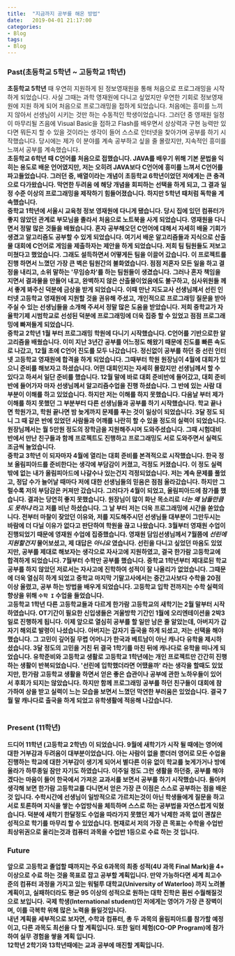 ```yaml
---
title:  "지금까지 공부를 해온 방법"
date:   2019-04-01 21:17:00
categories:
- Blog
tags:
- Blog
---
```



### Past(초등학교 5학년 ~ 고등학교 1학년)
<b>초등학교 5학년</b> 때 우연히 지원하게 된 정보영재원을 통해 처음으로 프로그래밍을 시작하게 되었습니다. 사실 그때는 과학 영재원에 다니고 싶었지만 우연한 기회로 정보영재원에 지원 하게 되어 처음으로 프로그래밍을 접하게 되었습니다. 처음에는 흥미를 느끼지 않아서 선생님이 시키는 것만 하는 수동적인 학생이었습니다. 그러던 중 영재원 일정이 마무리될 즈음에 Visual Basic을 접하고 Flash를 배우면서 상상력과 구현 능력만 있다면 뭐든지 할 수 있을 것이라는 생각이 들어 스스로 인터넷을 찾아가며 공부를 하기 시작했습니다. 당시에는 제가 이 분야를 계속 공부하고 싶을 줄 몰랐지만, 지속적인 흥미를 느껴서 공부를 계속했습니다. <br>
<b>초등학교 6학년 때 C언어를 처음으로 접했습니다. JAVA를 배우기 위해 기본 문법을 익히는 용도로 배운 언어였지만, 저는 오히려 JAVA보다 C언어에 흥미를 느껴서 C언어를 파고들었습니다. 그러던 중, 배열이라는 개념이 초등학교 6학년이었던 저에게는 큰 충격으로 다가왔습니다. 막연한  두려움 에 해당 개념을 회피하는 선택을 하게 되고, 그 결과 일정 수준 이상의 프로그래밍을 제작하기 힘들어졌습니다. 하지만 5학년 때처럼 독학을 계속했습니다. <br>
<b>중학교 1학년</b>에 서울시 교육청 정보 영재원에 다니게 됐습니다. 당시 집에 있던 컴퓨터가 좋지 않았던 관계로 부모님을 졸라서 처음으로 노트북을 사게 되었습니다. 영재원을 다니면서 정말 많은 것들을 배웠습니다. 혼자 공부해오던 C언어에 대해서 자세히 배울 기회가 생겼고 알고리즘도 공부할 수 있게 되었습니다. 여기서 배운 알고리즘들과 지식으로 산출물 대회에 C언어로 게임을 제출하자는 제안을 하게 되었습니다. 저희 팀 팀원들도 저보고 미쳤다고 했었습니다. 그래도 설득하면서 어떻게든 팀을 이끌어 갔습니다. 이 프로젝트를 진행 하면서 느꼈던 가장 큰 벽은 팀원간의 불화였습니다. 점점 저혼자 모든 일을 하고 결정을 내리고, 소위 말하는 '무임승차'를 하는 팀원들이 생겼습니다. 그러나 혼자 책임을 지면서 결과물을 만들어 내고, 완벽하지 않은 산출물이었음에도 불구하고, 심사위원들 께서 좋게 봐주신 덕분에 금상을 받게 되었습니다. 이때 만난 지도교사 선생님께서 선린 인터넷 고등학교 영재원에 지원할 것을 권유해 주셨고, 개인적으로 프로그래밍 질문을 받아주실 수 있는 선생님들을 소개해 주셔서 정말 많은 도움을 받았습니다. 저희 중학교가 자율학기제 시범학교로 선성된 덕분에 프로그래밍에 더욱 집중 할 수 있었고 점점 프로그래밍에 빠져들게 되었습니다.<br>
<b>중학교 2학년</b> 1월 부터 프로그래밍 학원에 다니기 시작했습니다. C언어를 기반으로한 알고리즘을 배웠습니다. 이미 지난 3년간 공부를 어느정도 해왔기 때문에 진도를 빠른 속도로 나갔고, 12월 초에 C언어 진도를 모두 나갔습니다. 정신없이 공부를 하던 중 선린 인터넷 고등학교 영재원에 합격을 하게 되었습니다. 그때부터 학원 원장님이 4월에 대회가 있으니 준비를 해보자고 하셨습니다. 어떤 대회인지는 자세히 몰랐지만 선생님께서 할 수 있다고 하셔서 일단 준비를 했습니다. 12월 말에 바로 대회 준비반에 들어갔고, 대회 준비반에 들어가자 마자 선생님께서 알고리즘수업을 진행 하셨습니다. 그 반에 있는 사람 대부분이 이해를 하고 있었습니다. 하지만 저는 이해를 하지 못했습니다. 다음날 부터 제가 이해를 하지 못했던 그 부분부터 다른 선생님들과 공부를 하기 시작했습니다. 학교 끝나면 학원가고, 학원 끝나면 밤 늦게까지 문제를 푸는 것이 일상이 되었습니다. 3달 정도 되니 그 때 같은 반에 있었던 사람들과 어깨를 나란히 할 수 있을 정도의 실력이 되었습니다. 원장님께서는 월 5만원 정도의 장학금을 지원해주시며 도와주셨습니다. 그때 시험대비 반에서 만난 친구들과 함께 프로젝트도 진행하고 프로그래밍도 서로 도와주면서 실력도 조금씩 늘었습니다.<br>
<b>중학교 3학년</b> 이 되자마자 4월에 열리는 대회 준비를 본격적으로 시작했습니다. <b>한국 정보 올림피아드</b>를 준비한다는 생각에 부담감이 커졌고, 걱정도 커졌습니다. 이 정도 실력밖에 없는 내가 올림피아드에 나갈수나 있는건지 걱정되었습니다. 저는 계속 문제를 풀었고, 정답 수가 늘어날 때마다 저에 대한 선생님들의 믿음은 점점 올라갔습니다. 하지만 그럴수록 저의 부담감은 커져만 갔습니다. 그러다가 4월이 되었고, 올림피아드에 참가를 했습니다. 결과는 당연히 좋지 못했습니다. 원장님이 많이 화난 목소리로 <i>너는 왜 남들만큼도 못하냐</i> 라고 저를 비난 하셨습니다. 그 날 부터 저는 더욱 프로그래밍에 시간을 쏟았습니다. 전부터 마찰이 잦았던 이유와, 저를 지도해주시던 선생님들 대부분이 그만두시는 바람에 더 다닐 이유가 없다고 판단하여 학원을 끊고 나왔습니다. 3월부터 영재원 수업이 진행되었기 때문에 영재원 수업에 집중했습니다. 영재원 담임선생님께서 7월쯤에 <i>선린에 지원할건지</i> 물어보셨고, 제 대답은 <i>아니요</i> 였습니다. 선린을 다니고 싶었던 마음도 있었지만, 공부를 제대로 해보자는 생각으로 자사고에 지원하였고, 결국 한가람 고등학교에 합격하게 되었습니다. 7월부터 수학만 공부를 했습니다. 중학교 1학년부터 제대로된 학교 공부를 하지 않았던 저로서는 자사고에 진학하여 성적이 잘 나올리가 없었습니다. 그때문에 더욱 열심히 하게 되었고 중학교 마지막 기말고사에서는 중간고사보다 수학을 20점 이상 올렸고, 공부 하는 방법을 배우게 되었습니다. 고등학교 입학 전까지는 수학 실력의 향상을 위해 `수학 I` 수업을 들었습니다.<br>
 <b>고등학교 1학년</b> 다른 고등학교들과 다르게 한가람 고등학교의 새학기는 2월 말부터 시작하였습니다. OT기간이 필요한 신입생들은 겨울방학 기간인 1월에 오리엔테이션을 2박3일로 진행하게 됩니다. 이제 앞으로 열심히 공부를 할 일만 남은 줄 알았는데, 아버지가 갑자기 해외로 발령이 나셨습니다. 아버지는 갑자기 출국을 하게 되셨고, 저는 선택을 해야 했습니다. 그 고민이 깊어질 무렵 어머니가 한국과 베트남이 아닌 캐나다 유학을 제시하셨습니다. 3달 정도의 고민을 거친 뒤 결국 1학기를 마친 뒤에 캐나다로 유학을 떠나게 되었습니다. 유학준비와 고등학교 생활로 고등학교 1학년에는 개인 프로젝트만 간간히 진행하는 생활이 반복되었습니다. '선린에 입학했더라면 어땠을까' 라는 생각을 할때도 있었지만, 한가람 고등학교 생활을 하면서 얻은 좋은 습관이나 공부에 관한 노하우들이 있어서 후회가 되지는 않았습니다. 하지만 함께 프로그래밍 공부를 하던 친구들이 대회에 참가하여 상을 받고 실력이 느는 모습을 보면서 느꼈던 막연한 부러움은 있었습니다. 결국 7월 말 캐나다로 출국을 하게 되었고 유학생활에 적응해 나갔습니다.<br><br>
  
### Present (11학년)
드디어 <b>11학년 (고등학교 2학년)</b> 이 되었습니다. 9월에 새학기가 시작 될 때에는 영어에 대한 거부감과 두려움이 대부분이었습니다. 아는 사람이 없을 뿐더러 영어로 모든 수업을 진행하는 학교에 대한 거부감이 생기게 되어서 별다른 이유 없이 학교를 늦게가거나 방에 올라가 하루종일 잠만 자기도 하였습니다. 이주일 정도 그런 생활을 하던중, 공부를 해야겠다는 마음이 들어 한국에서 가져온 교과서를 보면서 공부를 하기 시작했습니다. 돌아켜 생각해 보면 한가람 고등학교를 다니면서 얻은 가장 큰 이점은 스스로 공부하는 점을 배운 것 입니다. 수학시간에 선생님이 일방적으로 가르치는것이 아닌 학생들에게 질문을 하고 서로 토론하며 지식을 쌓는 수업방식을 체득하며 스스로 하는 공부법을 자연스럽게 익혔습니다. 덕분에 새학기 한달정도 수업을 따라가지 못했던 제가 낙제한 과목 없이 괜찮은 성적으로 학기를 마무리 할 수 있었습니다. 현재로서 저의 가장 큰 목표는 수학을 수업반 최상위권으로 올리는것과 컴퓨터 과목을 수업반 1등으로 수료 하는 것 입니다.<br>

### Future
앞으로 고등학교 졸업할 때까지는 주요 6과목의 최종 성적(4U 과목 Final Mark)을 4+ 이상으로 수료 하는 것을 목표로 잡고 공부할 계획입니다. 만약 가능하다면 세계 최고수준의 컴퓨터 과정을 가지고 있는 워털루 대학교(University of Waterloo) 까지 노려볼 계획이고, 실패하더라도 평균 95 이상의 성적으로 원하는 대학 진학은 훤씬 수월해질것으로 보입니다. 국제 학생(International student)인 저에게는 영어가 가장 큰 장벽이며, 이를 극복학 위해 많은 노력을 들일것입니다.<br>
내년 계획을 세부적으로 보자면, 수학과 컴퓨터, 총 두 과목의 올림피아드를 참가할 예정이고, 다른 과목도 최선을 다 할 계획입니다. 또한 일터 체험(CO-OP Program)에 참가하여 실무 경험을 쌓을 계획 입니다.<br>
12학년 2학기와 13학년때에는 교과 공부에 매진할 계획입니다.
